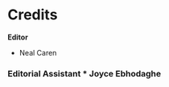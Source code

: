 # Credits

**Editor**
* Neal Caren

<h3> Editorial Assistant
* Joyce Ebhodaghe


```{tableofcontents}
```
